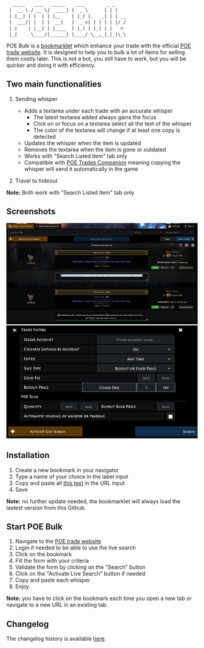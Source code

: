       _____   ____  ______   ____        _ _    
     |  __ \ / __ \|  ____| |  _ \      | | |   
     | |__) | |  | | |__    | |_) |_   _| | | __
     |  ___/| |  | |  __|   |  _ <| | | | | |/ /
     | |    | |__| | |____  | |_) | |_| | |   <
     |_|     \____/|______| |____/ \__,_|_|_|\_\

POE Bulk is a [bookmarklet][1] which enhance your trade with the official [POE trade website][2]. It is designed to help 
you to bulk a lot of items for selling them costly later. This is not a bot, you still have to work, but you will be 
quicker and doing it with efficiency.

Two main functionalities
------------------------

1) Sending whisper
    - Adds a textarea under each trade with an accurate whisper
        - The latest textarea added always gains the focus
        - Click on or focus on a textarea select all the text of the whisper
        - The color of the textarea will change if at least one copy is detected
   - Updates the whisper when the item is updated
   - Removes the textarea when the item is gone or outdated
   - Works with "Search Listed Item" tab only
   - Compatible with [POE Trades Companion][3] meaning copying the whisper will send it automatically in the game

2) Travel to hideout

**Note:** Both work with "Search Listed Item" tab only

Screenshots
-----------

![](assets/poe-bulk-small.png)
![](assets/poe-bulk-filters.png)

Installation
------------

1. Create a new bookmark in your navigator
2. Type a name of your choice in the label input
3. Copy and paste all [this text][4] in the URL input
4. Save

**Note:** no further update needed, the bookmarklet will always load the lastest version from this Github.

Start POE Bulk
--------------

1. Navigate to the [POE trade website][2]
2. Login if needed to be able to use the live search
3. Click on the bookmark
4. Fill the form with your criteria
5. Validate the form by clicking on the "Search" button
6. Click on the "Activate Live Search" button if needed
7. Copy and paste each whisper
8. Enjoy

**Note:** you have to click on the bookmark each time you open a new tab or navigate to a new URL in an existing tab.

Changelog
---------

The changelog history is available [here][5].

[1]: https://en.wikipedia.org/wiki/Bookmarklet
[2]: https://pathofexile.com/trade/search/
[3]: https://github.com/lemasato/POE-Trades-Companion
[4]: dist/bookmarklet.min.js
[5]: CHANGELOG.md
